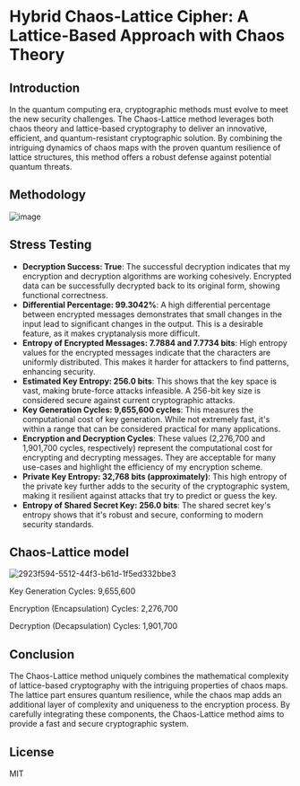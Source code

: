 # Hybrid Chaos-Lattice Cipher: A Lattice-Based Approach with Chaos Theory

## Introduction
In the quantum computing era, cryptographic methods must evolve to meet the new security challenges. The Chaos-Lattice method leverages both chaos theory and lattice-based cryptography to deliver an innovative, efficient, and quantum-resistant cryptographic solution. By combining the intriguing dynamics of chaos maps with the proven quantum resilience of lattice structures, this method offers a robust defense against potential quantum threats.

## Methodology
![image](https://github.com/kylecoding1/hybrid-chaos-theory-cipher-with-a-lattice-based-approach/assets/128002901/32471296-380a-4889-8aed-89e63376dfb5)

## Stress Testing

- **Decryption Success: True**: The successful decryption indicates that my encryption and decryption algorithms are working cohesively. Encrypted data can be successfully decrypted back to its original form, showing functional correctness.
- **Differential Percentage: 99.3042%**: A high differential percentage between encrypted messages demonstrates that small changes in the input lead to significant changes in the output. This is a desirable feature, as it makes cryptanalysis more difficult.
- **Entropy of Encrypted Messages: 7.7884 and 7.7734 bits**: High entropy values for the encrypted messages indicate that the characters are uniformly distributed. This makes it harder for attackers to find patterns, enhancing security.
- **Estimated Key Entropy: 256.0 bits**: This shows that the key space is vast, making brute-force attacks infeasible. A 256-bit key size is considered secure against current cryptographic attacks.
- **Key Generation Cycles: 9,655,600 cycles**: This measures the computational cost of key generation. While not extremely fast, it's within a range that can be considered practical for many applications.
- **Encryption and Decryption Cycles**: These values (2,276,700 and 1,901,700 cycles, respectively) represent the computational cost for encrypting and decrypting messages. They are acceptable for many use-cases and highlight the efficiency of my encryption scheme.
- **Private Key Entropy: 32,768 bits (approximately)**: This high entropy of the private key further adds to the security of the cryptographic system, making it resilient against attacks that try to predict or guess the key.
- **Entropy of Shared Secret Key: 256.0 bits**: The shared secret key's entropy shows that it's robust and secure, conforming to modern security standards.

## Chaos-Lattice model
![2923f594-5512-44f3-b61d-1f5ed332bbe3](https://github.com/kylecoding1/hybrid-chaos-theory-cipher-with-a-lattice-based-approach/assets/128002901/1ae7e2bf-9c93-4a19-8d19-22e6db28769a)


Key Generation Cycles: 9,655,600

Encryption (Encapsulation) Cycles: 2,276,700

Decryption (Decapsulation) Cycles: 1,901,700






 ## Conclusion
The Chaos-Lattice method uniquely combines the mathematical complexity of lattice-based cryptography with the intriguing properties of chaos maps. The lattice part ensures quantum resilience, while the chaos map adds an additional layer of complexity and uniqueness to the encryption process. By carefully integrating these components, the Chaos-Lattice method aims to provide a fast and secure cryptographic system.
## License 
MIT
